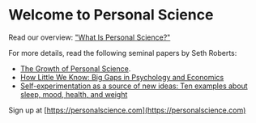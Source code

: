 # Welcome to Personal Science

Read our overview: ["What Is Personal Science?"](./docs/what_is_personal_science.md)

For more details, read the following seminal papers by Seth Roberts:

* [The Growth of Personal Science](./The-Growth-of-Personal-Science-Implications-For-Statistics.pdf).
* [How Little We Know: Big Gaps in Psychology and Economics](https://escholarship.org/uc/item/0n67x0st)
* [Self-experimentation as a source of new ideas: Ten examples about sleep, mood, health, and weight](https://escholarship.org/uc/item/2xc2h866)



Sign up at [https://personalscience.com](https://personalscience.com)








